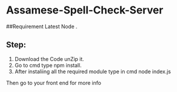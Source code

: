 # Assamese-Spell-Check-Server
##Requirement 
Latest Node .

## Step:
1. Download the Code unZip it.
2. Go to cmd type npm install.
3. After instaliing all the required module type in cmd
    node index.js
    
    
    
    
    
    
  Then go to your front end for more info
